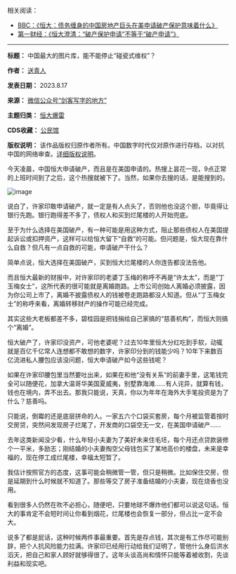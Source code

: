 相关阅读：


* [BBC：《恒大：债务缠身的中国房地产巨头在美申请破产保护意味着什么》](https://www.bbc.com/zhongwen/simp/business-66541011)
* [第一财经：《恒大澄清：“破产保护申请”不等于“破产申请”》](https://www.yicai.com/news/101838819.html)




---




**标题：** 中国最大的图片库，能不能停止“碰瓷式维权”？  

**作者：** [送青人](https://chinadigitaltimes.net/space/剑客写字的地方)  

**发表日期：** 2023.8.17  

**来源：** [微信公众号“剑客写字的地方”](https://web.archive.org/web/https://mp.weixin.qq.com/s/mCecwmGD3CHK4H2l5pVQjA)  

**主题归类：** [恒大爆雷](https://chinadigitaltimes.net/space/恒大爆雷)  

**CDS收藏：** [公民馆](https://chinadigitaltimes.net/space/%E5%85%AC%E6%B0%91%E9%A6%86)  

**版权说明：** 该作品版权归原作者所有。中国数字时代仅对原作进行存档，以对抗中国的网络审查。[详细版权说明](https://chinadigitaltimes.net/chinese/copyright)。


今天凌晨，中国恒大申请破产，而且是在美国申请的。热搜上昙花一现，9点正常的上班时间到了之后，这个热搜就被下了。当然，如果你去搜的话，是能搜到的。


![image](https://chinadigitaltimes.net/chinese/files/2023/08/post-699462-64dff184e4415.png)


说白了，许家印敢申请破产，就一定是有人点头了，否则他也没这个胆，毕竟得让银行先跑。银行跑得差不多了，债权人和买到烂尾楼的人开始兜底。


至于为什么选择在美国破产，有一种可能是用这种方式，阻止那些债权人在美国提起诉讼或扣押资产，这样可以给恒大留下“自救”的可能。但问题是，恒大现在靠什么自救？但凡有一点自救的可能，申请破产干什么？


简单点说，恒大选择在美国破产，买到恒大烂尾楼的人你连告都没法告他。


而且恒大最新的财报中，对许家印的老婆丁玉梅的称呼不再是“许太太”，而是“丁玉梅女士”，这所代表的很可能就是离婚跑路。上市公司创始人离婚必须披露，因为你公司上市了，离婚不披露债权人的钱被卷走跑路都没人知道。但从“丁玉梅女士”的称呼来看，离婚转移财产的操作可能已经完成。


其实这些大老板都差不多，碧桂园是把钱捐给自己家搞的“慈善机构”，而恒大则搞个“离婚”。


恒大破产了，许家印没资产，可他老婆呢？过去10年里恒大分红吃到手软，动辄就是百亿千亿常人连想都不敢想的数字，许家印分到的钱能少吗？10年下来数百亿流进私人腰包应该没问题，恒大申请破产如今这些钱呢？


如果在许家印腰包里当然要吐出来，如果在和他“没有关系”的前妻手里，这笔钱完全可以随便花，加拿大温哥华美国夏威夷，别墅靠海滩……有人诧异，就算有钱，钱也在境内，弄不出去。那我只能说，天真，你以为年年在海外大手笔投资是为了什么？慈善吗。


只能说，倒霉的还是底层拼命的人。一家五六个口袋买套房，每个月被监管着按时交房贷，突然间发现房子烂尾了，开发商的口袋空无一文，在美国申请破产……


去年这类新闻没少看，什么年轻小夫妻为了美好未来住毛坯，每个月还点贷款装修个一平米，多励志；刚结婚的小夫妻掏空父母钱包买了某地高价的楼盘，未来是幸福的，现在停工成烂尾楼，幸福太短暂了。


我估计按照官方的态度，这事可能会稍微管一管，但只是稍微。比如保住交房，但是延期到什么时候就不知道了。那些等交了房子准备结婚的小夫妻，现在烧香也没用。


看到很多人仍然在吹不必担心，随便吧，只要地球不爆炸他们都可以说这句话。恒大的事肯定不会短时间让你看到烟花，烂尾楼也会恢复一部分，但占比一定不会大。


说多了都是屁话，这种时候两件事最重要。首先是存点钱，其次是有工作尽可能别辞，把个人抗风险能力拉满。许家印已经用行动给我们证明了，管他什么身后洪水滔天，把自己和家人顾好就够得很了。这年头谈高尚和情怀只能等着被收割，先谈利益和现实吧。

